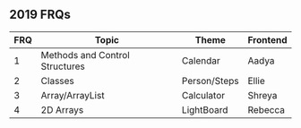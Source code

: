 ## 2019 FRQs

| FRQ | Topic | Theme | Frontend | 
| --- | --- | --- | --- |
| 1 | Methods and Control Structures | Calendar | Aadya |
| 2 | Classes | Person/Steps | Ellie | 
| 3 | Array/ArrayList | Calculator | Shreya | 
| 4 | 2D Arrays | LightBoard | Rebecca | 